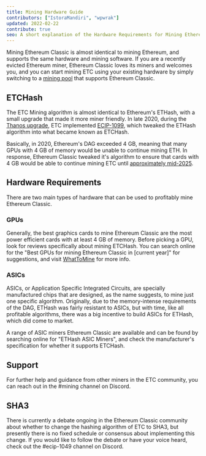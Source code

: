 ```yaml
---
title: Mining Hardware Guide
contributors: ["IstoraMandiri", "wpwrak"]
updated: 2022-02-22
contribute: true
seo: A short explanation of the Hardware Requirements for Mining Ethereum Classic, covering ETHash vs ETCHash, SHA3, GPUs, and ASICs.
---
```


Mining Ethereum Classic is almost identical to mining Ethereum, and supports the same hardware and mining software. If you are a recently evicted Ethereum miner, Ethereum Classic loves its miners and welcomes you, and you can start mining ETC using your existing hardware by simply switching to a [mining pool](./mining/pools) that supports Ethereum Classic.

## ETCHash

The ETC Mining algorithm is almost identical to Ethereum's ETHash, with a small upgrade that made it more miner friendly. In late 2020, during the [Thanos upgrade](/blog/2020-11-27-thanos-hard-fork-upgrade), ETC implemented [ECIP-1099](https://ecips.ethereumclassic.org/ECIPs/ecip-1099), which tweaked the ETHash algorithm into what became known as ETCHash.

Basically, in 2020, Ethereum's DAG exceeded 4 GB, meaning that many GPUs with 4 GB of memory would be unable to continue mining ETH. In response, Ethereum Classic tweaked it's algorithm to ensure that cards with 4 GB would be able to continue mining ETC until [approximately mid-2025](https://minerstat.com/dag-size-calculator).

## Hardware Requirements

There are two main types of hardware that can be used to profitably mine Ethereum Classic.

### GPUs

Generally, the best graphics cards to mine Ethereum Classic are the most power efficient cards with at least 4 GB of memory. Before picking a GPU, look for reviews specifically about mining ETCHash. You can search online for the "Best GPUs for mining Ethereum Classic in [current year]" for suggestions, and visit [WhatToMine](https://whattomine.com/coins?e4g=true) for more info.

### ASICs

ASICs, or Application Specific Integrated Circuits, are specially manufactured chips that are designed, as the name suggests, to mine just one specific algorithm. Originally, due to the memory-intense requirements of the DAG, ETHash was fairly resistant to ASICs, but with time, like all profitable algorithms, there was a big incentive to build ASICs for ETHash, which did come to market.

A range of ASIC miners Ethereum Classic are available and can be found by searching online for "ETHash ASIC Miners", and check the manufacturer's specification for whether it supports ETCHash.

## Support

For further help and guidance from other miners in the ETC community, you can reach out in the #mining channel on Discord.

## SHA3

There is currently a debate ongoing in the Ethereum Classic community about whether to change the hashing algorithm of ETC to SHA3, but presently there is no fixed schedule or consensus about implementing this change. If you would like to follow the debate or have your voice heard, check out the #ecip-1049 channel on Discord.
